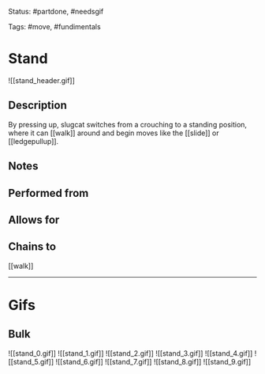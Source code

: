Status: #partdone, #needsgif

Tags: #move, #fundimentals

# Stand
![[stand_header.gif]]
## Description
By pressing up, slugcat switches from a crouching to a standing position, where it can [[walk]] around and begin moves like the [[slide]] or [[ledgepullup]].

## Notes


## Performed from


## Allows for


## Chains to
[[walk]]

___
# Gifs
## Bulk
![[stand_0.gif]]
![[stand_1.gif]]
![[stand_2.gif]]
![[stand_3.gif]]
![[stand_4.gif]]
![[stand_5.gif]]
![[stand_6.gif]]
![[stand_7.gif]]
![[stand_8.gif]]
![[stand_9.gif]]